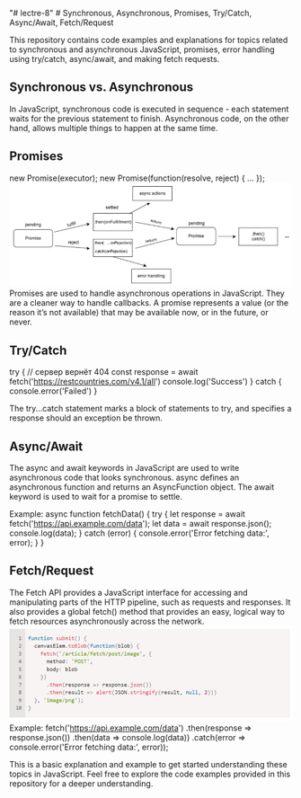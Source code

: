 "# lectre-8" 
    # Synchronous, Asynchronous, Promises, Try/Catch, Async/Await, Fetch/Request

This repository contains code examples and explanations for topics related to synchronous and asynchronous JavaScript, promises, error handling using try/catch, async/await, and making fetch requests.

## Synchronous vs. Asynchronous

In JavaScript, synchronous code is executed in sequence - each statement waits for the previous statement to finish. Asynchronous code, on the other hand, allows multiple things to happen at the same time.

## Promises
new Promise(executor);
new Promise(function(resolve, reject) { ... });
![](./image.png)
Promises are used to handle asynchronous operations in JavaScript. They are a cleaner way to handle callbacks. A promise represents a value (or the reason it’s not available) that may be available now, or in the future, or never.

## Try/Catch
try {
  // сервер вернёт 404
  const response = await fetch('https://restcountries.com/v4.1/all')
  console.log('Success')
} catch {
  console.error('Failed')
}

The try...catch statement marks a block of statements to try, and specifies a response should an exception be thrown.

## Async/Await

The async and await keywords in JavaScript are used to write asynchronous code that looks synchronous. async defines an asynchronous function and returns an AsyncFunction object. The await keyword is used to wait for a promise to settle.

Example:
async function fetchData() {
  try {
    let response = await fetch('https://api.example.com/data');
    let data = await response.json();
    console.log(data);
  } catch (error) {
    console.error('Error fetching data:', error);
  }
}


## Fetch/Request

The Fetch API provides a JavaScript interface for accessing and manipulating parts of the HTTP pipeline, such as requests and responses. It also provides a global fetch() method that provides an easy, logical way to fetch resources asynchronously across the network.
![](image-1.png)
Example:
fetch('https://api.example.com/data')
  .then(response => response.json())
  .then(data => console.log(data))
  .catch(error => console.error('Error fetching data:', error));
  


This is a basic explanation and example to get started understanding these topics in JavaScript. Feel free to explore the code examples provided in this repository for a deeper understanding.


